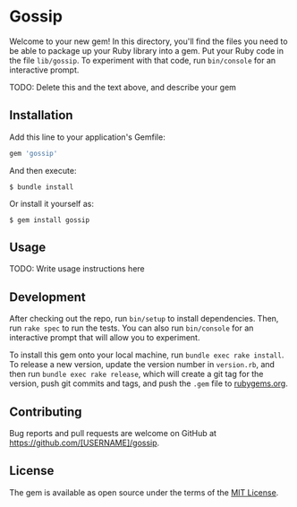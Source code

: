 # Gossip

Welcome to your new gem! In this directory, you'll find the files you need to be able to package up your Ruby library into a gem. Put your Ruby code in the file `lib/gossip`. To experiment with that code, run `bin/console` for an interactive prompt.

TODO: Delete this and the text above, and describe your gem

## Installation

Add this line to your application's Gemfile:

```ruby
gem 'gossip'
```

And then execute:

    $ bundle install

Or install it yourself as:

    $ gem install gossip

## Usage

TODO: Write usage instructions here

## Development

After checking out the repo, run `bin/setup` to install dependencies. Then, run `rake spec` to run the tests. You can also run `bin/console` for an interactive prompt that will allow you to experiment.

To install this gem onto your local machine, run `bundle exec rake install`. To release a new version, update the version number in `version.rb`, and then run `bundle exec rake release`, which will create a git tag for the version, push git commits and tags, and push the `.gem` file to [rubygems.org](https://rubygems.org).

## Contributing

Bug reports and pull requests are welcome on GitHub at https://github.com/[USERNAME]/gossip.

## License

The gem is available as open source under the terms of the [MIT License](https://opensource.org/licenses/MIT).
